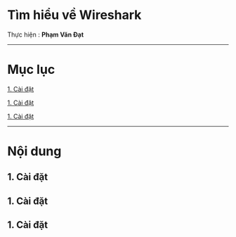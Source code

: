 # Tìm hiểu về Wireshark
Thực hiện : **Phạm Văn Đạt**

---
 
# Mục lục

[ 1. Cài đặt]( #1)

[ 1. Cài đặt]( #2)

[ 1. Cài đặt]( #3)

---

# Nội dung


<a name="1"></a>
## 1. Cài đặt







<a name="2"></a>
## 1. Cài đặt








<a name="3"></a>
## 1. Cài đặt
